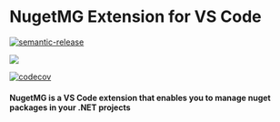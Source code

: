  # NugetMG Extension for VS Code
[![semantic-release](https://img.shields.io/badge/%20%20%F0%9F%93%A6%F0%9F%9A%80-semantic--release-e10079.svg)](https://github.com/semantic-release/semantic-release)

[![](https://github.com/vicentemg/nugetmg/workflows/Happy%20Extension/badge.svg?branch=development)](https://github.com/vicentemg/nugetmg/actions?query=workflow%3A%22Happy+Extension%22+branch%3Adevelopment) 

[![codecov](https://codecov.io/gh/vicentemg/nugetmg/branch/master/graph/badge.svg?token=MEZ0FKNIUM)](https://codecov.io/gh/vicentemg/nugetmg)



 #### NugetMG is a VS Code extension that enables you to manage nuget packages in your .NET projects
